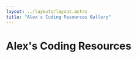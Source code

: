 ```yaml
---
layout: ../layouts/layout.astro
title: "Alex's Coding Resources Gallery"
---
```


# Alex's Coding Resources